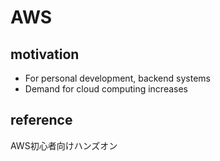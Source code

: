 # AWS

## motivation
- For personal development, backend systems
- Demand for cloud computing increases
## reference
AWS初心者向けハンズオン
